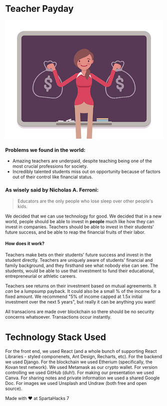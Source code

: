 # Teacher Payday

![Teacher logo](https://raw.githubusercontent.com/shouryan01/Teacher-Payday/master/frontend/public/teacher.jpeg)




### Problems we found in the world: 
- Amazing teachers are underpaid, despite teaching being one of the most crucial professions for society.
- Incredibly talented students miss out on opportunity because of factors out of their control like financial status.


### As wisely said by Nicholas A. Ferroni:
> Educators are the only people who lose sleep over other people's kids.


We decided that we can use technology for good. We decided that in a new world, people should be able to invest in **people** much like how they can invest in companies. Teachers should be able to invest in their students' future success, and be able to reap the financial fruits of their labor.

#### How does it work?

Teachers make bets on their students' future success and invest in the student directly. Teachers are uniquely aware of students' financial and family background, and they firsthand see what nobody else can see. The students, would be able to use that investment to fund their educational, entrepreneurial or athletic careers.

Teachers see returns on their investment based on mutual agreements. It *can* be a lumpsump payback. It could also be a small % of the income for a fixed amount. We recommend "5% of income capped at 1.5x initial investment over the next 5 years", but really it can be anything you want!

All transacions are made over blockchain so there should be no security concerns whatsoever. Transactions occur instantly.




# Technology Stack Used
For the front end, we used React (and a whole bunch of supporting React Libraries - styled componenets, Ant Design, Recharts, etc). For the backend we used Django. For the blockchain we used Etherium (specifically, the Kovan test network). We used Metamask as our crypto wallet.
For version controlling we used GitHub (duh!). For making our presentation we used Canva. For sharing notes and private information we used a shared Google Doc. For images we used Unsplash and Undraw (both free and open source).


Made with ❤️ at SpartaHacks 7
